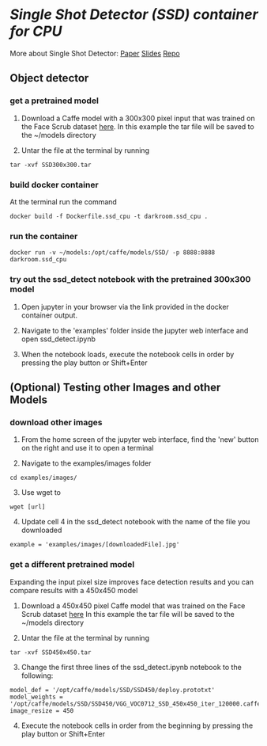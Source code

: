 # *Single Shot Detector (SSD) container for CPU*

More about Single Shot Detector: [Paper](http://arxiv.org/abs/1512.02325)
[Slides](http://www.cs.unc.edu/~wliu/papers/ssd_eccv2016_slide.pdf)
[Repo](https://github.com/weiliu89/caffe/tree/ssd)

## Object detector

### get a pretrained model

1. Download a Caffe model with a 300x300 pixel input that was trained on the Face Scrub dataset [here](https://drive.google.com/file/d/0B5YNnW8pHPSWZDBhdWFIVHZMWVE/view?usp=sharing). 
In this example the tar file will be saved to the ~/models directory

2. Untar the file at the terminal by running
```Shell
tar -xvf SSD300x300.tar
```

### build docker container

At the terminal run the command
```Shell
docker build -f Dockerfile.ssd_cpu -t darkroom.ssd_cpu .
```

### run the container

```Shell
docker run -v ~/models:/opt/caffe/models/SSD/ -p 8888:8888 darkroom.ssd_cpu
```

### try out the ssd_detect notebook with the pretrained 300x300 model

1. Open jupyter in your browser via the link provided in the docker container output.  

2. Navigate to the 'examples' folder inside the jupyter web interface and open ssd_detect.ipynb 

3. When the notebook loads, execute the notebook cells in order by pressing the play button or Shift+Enter

## (Optional) Testing other Images and other Models

### download other images

1. From the home screen of the jupyter web interface, find the 'new' button on the right and use it to open a terminal

2. Navigate to the examples/images folder

```Shell
cd examples/images/
```

3. Use wget to  

```Shell
wget [url]
```

4. Update cell 4 in the ssd_detect notebook with the name of the file you downloaded

```Shell
example = 'examples/images/[downloadedFile].jpg'
```

### get a different pretrained model

Expanding the input pixel size improves face detection results and you can compare results with a 450x450 model 

1. Download a 450x450 pixel Caffe model that was trained on the Face Scrub dataset [here](https://drive.google.com/file/d/0B5YNnW8pHPSWRDRwd1pMd0ZVXzA/view?usp=sharing)
In this example the tar file will be saved to the ~/models directory

2. Untar the file at the terminal by running
```Shell
tar -xvf SSD450x450.tar
```

3. Change the first three lines of the ssd_detect.ipynb notebook to the following:

```Shell
model_def = '/opt/caffe/models/SSD/SSD450/deploy.prototxt'
model_weights = '/opt/caffe/models/SSD/SSD450/VGG_VOC0712_SSD_450x450_iter_120000.caffemodel'
image_resize = 450
```

4. Execute the notebook cells in order from the beginning by pressing the play button or Shift+Enter


